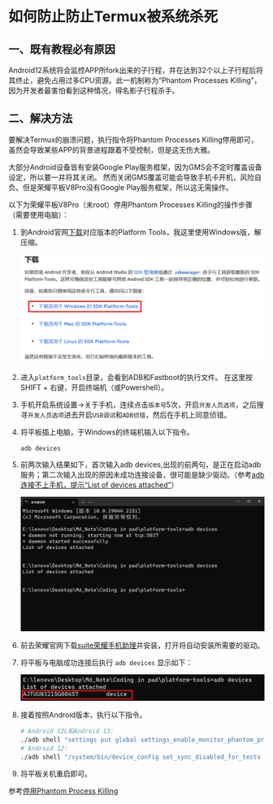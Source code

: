 # 如何防止防止Termux被系统杀死

## 一、既有教程必有原因

Android12系统将会监控APP所fork出来的子行程，并在达到32个以上子行程后将其终止，避免占用过多CPU资源。此一机制称为“Phantom Processes Killing”，因为开发者最害怕看到这种情况，得名影子行程杀手。

## 二、解决方法

要解决Termux的崩溃问题，执行指令将Phantom Processes Killing停用即可，虽然会导致某些APP的背景进程跟着不受控制，但是这无伤大雅。

大部分Android设备皆有安装Google Play服务框架，因为GMS会不定时覆盖设备设定，所以要一并将其关闭。 然而关闭GMS覆盖可能会导致手机卡开机，风险自负。但是荣耀平板V8Pro没有Google Play服务框架，所以这无需操作。

以下为荣耀平板V8Pro（未root）停用Phantom Processes Killing的操作步骤（需要使用电脑）：

1. 到Android官网[下载](https://developer.android.com/studio/releases/platform-tools)对应版本的Platform Tools，我这里使用Windows版，解压缩。

   ![4](img\4.png)

2. 进入`platform_tools`目录，会看到ADB和Fastboot的执行文件。 在这里按SHIFT + 右键，开启终端机（或Powershell）。

3. 手机开启系统设置→关于手机，连续点击`版本号`5次，开启`开发人员选项`，之后搜寻`开发人员选项`进去开启`USB调试`和`ADB侦错`，然后在手机上同意侦错。

4. 将平板插上电脑，于Windows的终端机输入以下指令。

   ```bash
   adb devices
   ```

5. 前两次输入结果如下，首次输入adb devices,出现的前两句，是正在启动adb服务；第二次输入出现的原因未成功连接设备，很可能是缺少驱动。（参考[adb连接不上手机，提示“List of devices attached”](https://www.cnblogs.com/aszeno/p/15512323.html)）

   ![5](img\5.png)

6. 前去荣耀官网下载[suite荣耀手机助理](https://www.hihonor.com/cn/tech/honor-suite/ "hihonor.com")并安装，打开将自动安装所需要的驱动。

7. 将平板与电脑成功连接后执行 ` adb devices ` 显示如下：

   ![6](img\6.png)

8. 接着按照Android版本，执行以下指令。

   ```bash
   # Android 12L和Android 13:
   ./adb shell "settings put global settings_enable_monitor_phantom_procs false"
   # Android 12:
   ./adb shell "/system/bin/device_config set_sync_disabled_for_tests persistent; /system/bin/device_config put activity_manager max_phantom_processes 2147483647"
   ```

6. 将平板关机重启即可。

参考[停用Phantom Process Killing](https://ivonblog.com/posts/fix-termux-signal9-error/)

